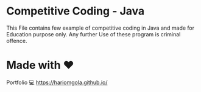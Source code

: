 # Competitive Coding - Java
This File contains few example of competitive coding in Java and made for Education purpose only.
Any further Use of these program is criminal offence.

# Made with :heart:
Portfolio :computer: https://hariomgola.github.io/
